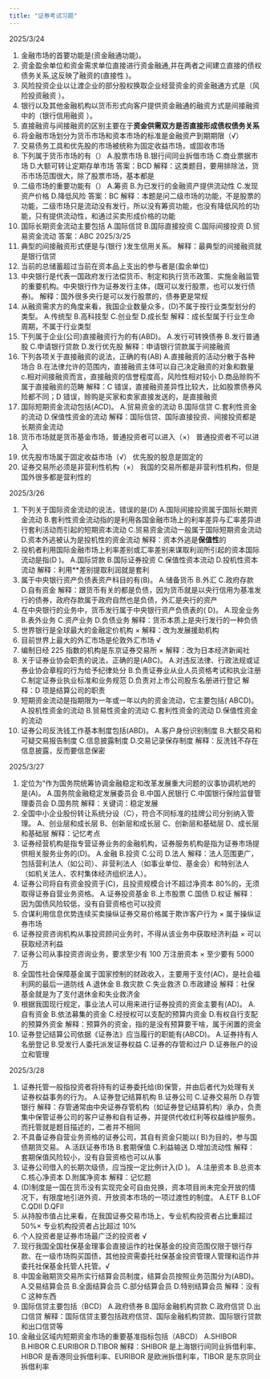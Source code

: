 ```yaml
---
title: "证券考试习题"
---
```


2025/3/24

1. 金融市场的首要功能是(资金融通功能)。
1. 资金盈余单位和资金需求单位直接进行资金融通,并在两者之间建立直接的债权债务关系,这反映了融资的(直接性 )。
1. 风险投资企业以让渡企业的部分股权换取企业经营资金的资金融通方式是（风险投资融资 ）。
1. 银行以及其他金融机构以货币形式向客户提供资金融通的融资方式是间接融资中的（银行信用融资 ）。
1. 直接融资与间接融资的区别主要在于**资金供需双方是否直接形成债权债务关系**
1. 将金融市场划分为货币市场和资本市场的标准是金融资产到期期限（√）
1. 交易债务工具和优先股的市场被统称为固定收益市场，或固收市场
1. 下列属于货币市场的有（）
   A.股票市场
   B.银行间同业拆借市场
   C.商业票据市场
   D.大额可转让定期存单市场
   答案：BCD
   解释：这类题目，要用排除法，货币市场范围很大，除了股票市场，基本都是
1. 二级市场的重要功能有（）
   A.筹资
   B.为已发行的金融资产提供流动性
   C.发现资产价格
   D.降低风险
   答案：BC
   解释：本题是问二级市场的功能，不是股票的功能，二级市场只是流动没有发行，所以没有筹资功能，也没有降低风险的功能，只有提供流动性，和通过买卖形成价格的功能
1. 国际长期资金流动主要包括
   A.国际信贷
   B.国际直接投资
   C.国际间接投资
   D.贸易资金流动
   答案：ABC
   2025/3/25
1. 典型的间接融资形式便是与(银行 )发生信用关系。
   解释：最典型的间接融资就是银行信贷
1. 当前的总储蓄超过当前在资本品上支出的参与者是(盈余单位)
1. 中央银行是代表一国政府发行法偿货币、制定和执行货币政策、实施金融监管的重要机构。中央银行作为证券发行主体，(既可以发行股票，也可以发行债券)。
   解释：国外很多央行是可以发行股票的，债券更是常规
1. 从融资需求方的角度来看，我国企业数量众多，(D)不属于按行业类型划分的类型。
   A.传统型
   B.高科技型
   C.创业型
   D.成长型
   解释：成长型属于行业生命周期，不属于行业类型
1. 下列属于企业(公司)直接融资行为的有(ABD)。
   A.发行可转换债券
   B.发行普通股
   C.申请银行贷款
   D.发行优先股
   解释：申请银行贷款属于间接融资
1. 下列各项关于直接融资的说法，正确的有(AB)
   A.直接融资的活动分散于各种场合
   B.在法律允许的范围内，直接融资主体可以自己决定融资的对象和数量
   c.相对间接融资而言，直接融资的信誉程度高，风险性相对较小
   D.商品赊购不属于直接融资的范畴
   解释：C 错误，直接融资差异性比较大，比如股票债券风险都不同；D 错误，赊购是买家和卖家直接发送的，是直接融资
1. 国际短期资金流动包括(ACD)。
   A.贸易资金的流动
   B.国际信贷
   C.套利性资金的流动
   D.保值性资金的流动
   解释：国际信贷、国际直接投资、间接投资都是长期资金流动
1. 货币市场就是货币基金市场，普通投资者可以进入（×）
   普通投资者不可以进入
1. 优先股市场属于固定收益市场（√）
   优先股的股息是固定的
1. 证券交易所必须是非营利性机构（×）
   我国的交易所都是非营利性机构，但是国外很多都是营利性的

2025/3/26

1. 下列关于国际资金流动的说法，错误的是(D)
   A.国际间接投资属于国际长期资金流动
   B.套利性资金流动指的是利用各国金融市场上的利率差异与汇率差异进行套利活动而引起的短期资本流动
   C.贸易资金流动一般属于国际短期资金流动
   D.资本外逃被认为是投机性的资金流动
   解释：资本外逃是**保值性**的
2. 投机者利用国际金融市场上利率差别或汇率差别来谋取利润所引起的资本国际流动是指(D )。
   A.国际贷款
   B.国际证券投资
   C.保值性资本流动
   D.投机性资本流动
   解释：利用\*\*差别提取利润就是套利
3. 属于中央银行资产负债表资产科目的有(B)。
   A.储备货币
   B.外汇
   C.政府存款
   D.自有资金
   解释：跟货币有关的都是负债，因为货币就是以央行信用为基准发行的债券，政府存款属于政府自然也是负债，外汇是央行的资产
4. 在中央银行的业务中，货币发行属于中央银行资产负债表的( D)。
   A.现金业务
   B.表外业务
   C.资产业务
   D.负债业务
   解释：货币本质上是央行发行的一种负债
5. 世界银行是全球最大的金融定价机构 ×
   解释：改为发展援助机构
6. 目前世界上最大的外汇市场是伦敦外汇市场 √
7. 编制日经 225 指数的机构是东京证券交易所 ×
   解释：改为日本经济新闻社
8. 关于证券业协会职责的说法，正确的是(ABC)。
   A.对违反法律、行政法规或证券业协会章程的行为给予纪律处分
   B.负责证券业从业人员资格考试和执业注册
   C.制定证券业执业标准和业务规范
   D.负责对上市公司股东名册进行登记
   解释：D 项是结算公司的职责
9. 短期资金流动是指期限为一年或一年以内的资金流动，它主要包括( ABCD)。
   A.投机性资金的流动
   B.贸易性资金的流动
   C.套利性资金的流动
   D.保值性资金的流动
10. 证券公司反洗钱工作基本制度包括(ABD)。
    A.客户身份识别制度
    B.大额交易和可疑交易报告制度
    C.信息披露制度
    D.交易记录保存制度
    解释：反洗钱不存在信息披露，反而要信息保密

2025/3/27

1. 定位为“作为国务院统筹协调金融稳定和改革发展重大问题的议事协调机地的是(A)。
   A.国务院金融稳定发展委员会
   B.中国人民银行
   C.中国银行保险监督管理委员会
   D.国务院
   解释：关键词：稳定发展
2. 全国中小企业股份转让系统分设（C），符合不同标准的挂牌公司分别纳入管理。
   A、创业层和成长层
   B、创新层和成长层
   C、创新层和基础层
   D、成长层和基础层
   解释：记忆考点
3. 证券经营机构是指专营证券业务的金融机构，证券服务机构是指为证券市场提供相关服务业务的(D)。
   A.金融
   B.投资
   C.公司
   D.法人
   解释：法人范围更广，包括营利法人（如公司）、非营利法人（如事业单位、基金会）和特别法人（如机关法人、农村集体经济组织法人）。
4. 证券公司将自有资金投资于(C)，且投资规模合计不超过净资本 80%的，无须取得证券自营业务资格。
   A.证券投资基金
   B.上市股票
   C.国债
   D.权证
   解释：因为国债风险较低，没有自营资格也可以投资
5. 合谋利用信息优势连续买卖操纵证券交易价格属于欺诈客户行为 × 属于操纵证券市场
6. 证券投资咨询机构从事投资顾问业务时，不得从该业务中获取经济利益 × 可以获取经济利益
7. 证券公司从事投资咨询业务，要求至少有 100 万注册资本 × 至少要有 5000 万
8. 全国性社会保障基金属于国家控制的财政收入，主要用于支付(AC)，是社会福利网的最后一道防线
   A.退休金
   B.救灾款
   C.失业救济
   D.市政建设
   解释：社保基金就是为了支付退休金和失业救济金
9. 根据我国现行规定，事业法人可以用来进行证券投资的资金主要有(AD)。
   A.自有资金
   B.依法募集的资金
   C.经授权可以支配的预算内资金
   D.有权自行支配的预算外资金
   解释：预算外的资金，指的是没有预算要干啥，属于闲置的资金
10. 证券登记结算公司依据《证券法》应当履行的职能有(ABCD)。
    A.证券持有人名册登记
    B.受发行人委托派发证券权益
    C.证券的存管和过户
    D.证券账户的设立和管理

2025/3/28

1. 证券托管一般指投资者将持有的证券委托给(B)保管，并由后者代为处理有关证券权益事务的行为。
   A.证券登记结算机构
   B.证券公司
   C.证券交易所
   D.存管银行
   解释：存管通常由中央证券存管机构（如证券登记结算机构）承办，负责集中保管证券公司的客户证券和自有证券，并提供代收红利等权益维护服务。而托管就是题目描述的，二者并不相同
2. 不具备证券自营业务资格的证券公司，其自有资金只能以( B)为目的，参与国债期货交易。
   A.活跃证券市场
   B.套期保值
   C.利益输送
   D.增加流动性
   解释：套期保值风险较小，没有自营资格也可以从事
3. 证券公司借入的长期次级债，应当按一定比例计入(D )。
   A.注册资本
   B.总资本
   C.核心净资本
   D.附属净资本
   解释：记忆题
4. (D)制度是一国在货币没有实现完全可自由兑换，资本项目尚未完全开放的情况下，有限度地引进外资、开放资本市场的一项过渡性的制度。
   A.ETF
   B.LOF
   C.QDII
   D.QFII
5. 从持股市值占比来看，在我国证券交易市场上，专业机构投资者占比重超过 50%× 专业机构投资者占比超过 10%
6. 个人投资者是证券市场最广泛的投资者 √
7. 现行我国全国社保基金理事会直接运作的社保基金的投资范围仅限于银行存款、在一级市场购买国债，其他投资需委托社保基金投资管理人管理和运作并委托社保基金托管人托管。√
8. 中国金融期货交易所实行结算会员制度，结算会员按照业务范围分为(ABD)。
   A.交易结算会员
   B.全面结算会员
   C.部分结算会员
   D.特别结算会员
   解释：没有 C 这种东西
9. 国际信贷主要包括（BCD）
   A.政府债券
   B.国际金融机构贷款
   C.政府信贷
   D.出口信贷
   解释：国际信贷主要包括政府信贷、国际金融机构贷款、国际银行贷款和出口信贷等
10. 金融业区域内短期资金市场的重要基准指标包括（ABCD）
    A.SHIBOR
    B.HIBOR
    C.EURIBOR
    D.TIBOR
    解释：SHIBOR 是上海银行间同业拆借利率、HIBOR 是香港同业拆借利率、EURIBOR 是欧洲拆借利率，TIBOR 是东京同业拆借利率

